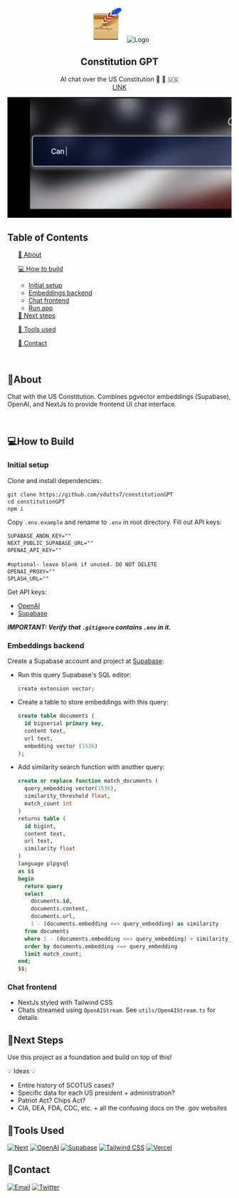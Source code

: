 <!-- PROJECT LOGO -->
<br />
<div align="center">
    <img src="https://github.com/vdutts7/constitutionGPT/blob/main/public/favicon.png" alt="Logo" width="80" height="80">
    <img src="https://github.com/vdutts7/yt-chat-mkbhd/blob/main/public/openai.png" alt="Logo" width="67" height="67">

  
  </a>
  <h2 align="center">Constitution GPT </h2> <p align="center"> AI chat over the US Constitution 📜 💬 🇺🇸
<br /> <a href=https://constitution-gpt.vercel.app/>LINK</a>  </p> </div> <p align="center"> <img src="https://github.com/vdutts7/constitutionGPT/blob/main/public/screen-rec.gif"/> </p>  


## Table of Contents

<ol>
    <a href="#about">📝 About</a>
        <ul>
        </ul>
    <a href="#how-to-build">💻 How to build</a>
        <ul>
            <li><a href="#initial-setup">Initial setup</a></li>
            <li><a href="#embeddings-backend">Embeddings backend</a></li>
            <li><a href="#chat-frontend">Chat frontend</a></li>
            <li><a href="#run-app">Run app</a></li>
        </ul>
    <a href="#next-steps">🚀 Next steps</a> 
       <ul>
        </ul>
    <a href="#tools-used">🔧 Tools used</a>
        <ul>
        </ul>
    <a href="#contact">👤 Contact</a>
  </ol>

<br/>

## 📝About

Chat with the US Constitution. Combines pgvector embeddings (Supabase), OpenAI, and NextJs to provide frontend UI chat interface.

<br/>

## 💻How to Build

### Initial setup

Clone and install dependencies:

```
git clone https://github.com/vdutts7/constitutionGPT
cd constitutionGPT
npm i
```

Copy `.env.example` and rename to `.env` in root directory. Fill out API keys:

```
SUPABASE_ANON_KEY=""
NEXT_PUBLIC_SUPABASE_URL=""
OPENAI_API_KEY=""

#optional- leave blank if unused. DO NOT DELETE
OPENAI_PROXY=""
SPLASH_URL=""
```

Get API keys:

- [OpenAI](https://help.openai.com/en/articles/4936850-where-do-i-find-my-secret-api-key)
- [Supabase](https://supabase.com/)

_**IMPORTANT: Verify that `.gitignore` contains `.env` in it.**_

### Embeddings backend

Create a Supabase account and project at [Supabase](https://app.supabase.com/sign-in):

- Run this query Supabase's SQL editor:
  ```
  create extension vector;
  ```
- Create a table to store embeddings with this query:
  ```sql
  create table documents (
    id bigserial primary key,
    content text,
    url text,
    embedding vector (1536)
  );
  ```
- Add similarity search function with another query:
  ```sql
  create or replace function match_documents (
    query_embedding vector(1536),
    similarity_threshold float,
    match_count int
  )
  returns table (
    id bigint,
    content text,
    url text,
    similarity float
  )
  language plpgsql
  as $$
  begin
    return query
    select
      documents.id,
      documents.content,
      documents.url,
      1 - (documents.embedding <=> query_embedding) as similarity
    from documents
    where 1 - (documents.embedding <=> query_embedding) > similarity_threshold
    order by documents.embedding <=> query_embedding
    limit match_count;
  end;
  $$;
  ```

### Chat frontend

- NextJs styled with Tailwind CSS
- Chats streamed using `OpenAIStream`. See `utils/OpenAIStream.ts` for details


## 🚀Next Steps

Use this project as a foundation and build on top of this!

💡 Ideas 💡

- Entire history of SCOTUS cases?
- Specific data for each US president + administration?
- Patriot Act? Chips Act?
- CIA, DEA, FDA, CDC, etc. + all the confusing docs on the .gov websites

## 🔧Tools Used

[![Next][next]][next-url]
[![OpenAI][openai]][openai-url]
[![Supabase][supabase]][supabase-url]
[![Tailwind CSS][tailwindcss]][tailwindcss-url]
[![Vercel][vercel]][vercel-url]

## 👤Contact

[![Email][email]][email-url]
[![Twitter][twitter]][twitter-url]

<!-- MARKDOWN LINKS & IMAGES -->
<!-- https://www.markdownguide.org/basic-syntax/#reference-style-links -->

[next]: https://img.shields.io/badge/next.js-000000?style=for-the-badge&logo=nextdotjs&logoColor=white
[next-url]: https://nextjs.org/
[langchain]: https://img.shields.io/badge/🦜🔗Langchain-DD0031?style=for-the-badge&color=<brightgreen>
[langchain-url]: https://langchain.com/
[tailwindcss]: https://img.shields.io/badge/Tailwind_CSS-38B2AC?style=for-the-badge&logo=tailwind-css&logoColor=skyblue&color=0A192F
[tailwindcss-url]: https://tailwindcss.com/
[openai]: https://img.shields.io/badge/OpenAI_GPT--3.5-0058A0?style=for-the-badge&logo=openai&logoColor=white&color=4aa481
[openai-url]: https://openai.com/
[cheerio]: https://img.shields.io/badge/cheerio-DD0031?style=for-the-badge&logo=https://github.com/vdutts7/cs186-ai-chat/public/cheerio-logo.png&logoColor=white&color=db903c
[cheerio-url]: https://cheerio.js.org/
[typescript]: https://img.shields.io/badge/TypeScript-007ACC?style=for-the-badge&logo=typescript&logoColor=white
[typescript-url]: https://www.typescriptlang.org/
[supabase]: https://img.shields.io/badge/Supabase%20pgvector-FFCA28?style=for-the-badge&logo=Supabase&logoColor=49E879&color=black
[supabase-url]: https://Supabase.com/
[vercel]: https://img.shields.io/badge/Vercel-FFFFFF?style=for-the-badge&logo=Vercel&logoColor=white&color=black
[vercel-url]: https://Vercel.com/
[website]: https://img.shields.io/badge/🔗Website-7f18ff?style=for-the-badge
[website-url]: https://constitution-gpt.vercel.app/
[github]: https://img.shields.io/badge/💻Github-000000?style=for-the-badge
[github-url]: https://github.com/vdutts7/constitutionGPT/
[email]: https://img.shields.io/badge/me@vd7.io-FFCA28?style=for-the-badge&logo=Gmail&logoColor=00bbff&color=black
[email-url]: #
[twitter]: https://img.shields.io/badge/Twitter-FFCA28?style=for-the-badge&logo=Twitter&logoColor=00bbff&color=black
[twitter-url]: https://twitter.com/vdutts7/

